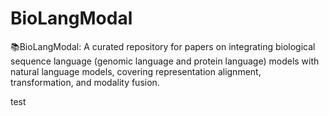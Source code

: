 # BioLangModal
📚BioLangModal: A curated repository for papers on integrating biological sequence language (genomic language and protein language) models with natural language models, covering representation alignment, transformation, and modality fusion.

test